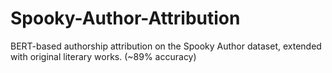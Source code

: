 # Spooky-Author-Attribution
BERT-based authorship attribution on the Spooky Author dataset, extended with original literary works. (~89% accuracy)
